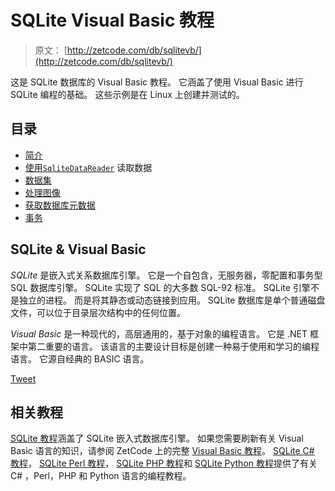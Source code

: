 # SQLite Visual Basic 教程

> 原文： [http://zetcode.com/db/sqlitevb/](http://zetcode.com/db/sqlitevb/)

这是 SQLite 数据库的 Visual Basic 教程。 它涵盖了使用 Visual Basic 进行 SQLite 编程的基础。 这些示例是在 Linux 上创建并测试的。

## 目录



*   [简介](intro/)
*   [使用`SqliteDataReader`](read/) 读取数据
*   [数据集](dataset/)
*   [处理图像](images/)
*   [获取数据库元数据](meta/)
*   [事务](trans/)



## SQLite & Visual Basic

_SQLite_ 是嵌入式关系数据库引擎。 它是一个自包含，无服务器，零配置和事务型 SQL 数据库引擎。 SQLite 实现了 SQL 的大多数 SQL-92 标准。 SQLite 引擎不是独立的进程。 而是将其静态或动态链接到应用。 SQLite 数据库是单个普通磁盘文件，可以位于目录层次结构中的任何位置。

_Visual Basic_ 是一种现代的，高层通用的，基于对象的编程语言。 它是 .NET 框架中第二重要的语言。 该语言的主要设计目标是创建一种易于使用和学习的编程语言。 它源自经典的 BASIC 语言。

[Tweet](https://twitter.com/share) 

## 相关教程

[SQLite 教程](/db/sqlite/)涵盖了 SQLite 嵌入式数据库引擎。 如果您需要刷新有关 Visual Basic 语言的知识，请参阅 ZetCode 上的完整 [Visual Basic 教程](/lang/visualbasic/)。 [SQLite C# 教程](/db/sqlitecsharp/)， [SQLite Perl 教程](/db/sqliteperltutorial/)， [SQLite PHP 教程](/databases/sqlitephptutorial/)和 [SQLite Python 教程](/db/sqlitepythontutorial/)提供了有关 C# ，Perl，PHP 和 Python 语言的编程教程。